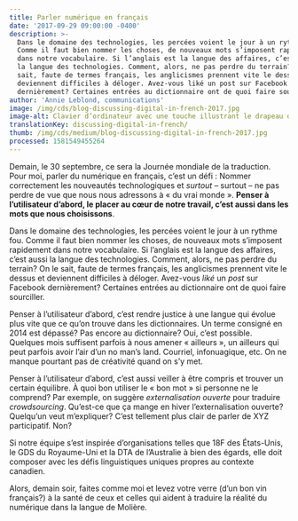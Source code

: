 ```yaml
---
title: Parler numérique en français
date: '2017-09-29 09:00:00 -0400'
description: >-
  Dans le domaine des technologies, les percées voient le jour à un rythme fou.
  Comme il faut bien nommer les choses, de nouveaux mots s’imposent rapidement
  dans notre vocabulaire. Si l’anglais est la langue des affaires, c’est aussi
  la langue des technologies. Comment, alors, ne pas perdre du terrain? On le
  sait, faute de termes français, les anglicismes prennent vite le dessus et
  deviennent difficiles à déloger. Avez-vous liké un post sur Facebook
  dernièrement? Certaines entrées au dictionnaire ont de quoi faire sourciller.
author: 'Annie Leblond, communications'
image: /img/cds/blog-discussing-digital-in-french-2017.jpg
image-alt: Clavier d’ordinateur avec une touche illustrant le drapeau de la France.
translationKey: discussing-digital-in-french/
thumb: /img/cds/medium/blog-discussing-digital-in-french-2017.jpg
processed: 1581549455264
---
```

Demain, le 30 septembre, ce sera la Journée mondiale de la traduction. Pour moi, parler du numérique en français, c’est un défi&nbsp;: Nommer correctement les nouveautés technologiques et *surtout* – surtout – ne pas perdre de vue que nous nous adressons à «&nbsp;du vrai monde&nbsp;». **Penser à l’utilisateur d’abord, le placer au cœur de notre travail, c’est aussi dans les mots que nous choisissons**.

Dans le domaine des technologies, les percées voient le jour à un rythme fou. Comme il faut bien nommer les choses, de nouveaux mots s’imposent rapidement dans notre vocabulaire. Si l’anglais est la langue des affaires, c’est aussi la langue des technologies. Comment, alors, ne pas perdre du terrain? On le sait, faute de termes français, les anglicismes prennent vite le dessus et deviennent difficiles à déloger. Avez-vous *liké* un *post* sur Facebook dernièrement? Certaines entrées au dictionnaire ont de quoi faire sourciller.

Penser à l’utilisateur d’abord, c’est rendre justice à une langue qui évolue plus vite que ce qu’on trouve dans les dictionnaires. Un terme consigné en 2014 est dépassé? Pas encore au dictionnaire? Oui, c’est possible. Quelques mois suffisent parfois à nous amener «&nbsp;ailleurs&nbsp;», un ailleurs qui peut parfois avoir l’air d’un no man’s land. Courriel, infonuagique, etc. On ne manque pourtant pas de créativité quand on s’y met.

Penser à l’utilisateur d’abord, c’est aussi veiller à être compris et trouver un certain équilibre. À quoi bon utiliser le «&nbsp;bon mot&nbsp;» si personne ne le comprend? Par exemple, on suggère *externalisation ouverte* pour traduire *crowdsourcing*. Qu’est-ce que ça mange en hiver l’externalisation ouverte? Quelqu’un veut m’expliquer? C’est tellement plus clair de parler de  XYZ participatif. Non?

Si notre équipe s’est inspirée d’organisations telles que 18F des États-Unis, le GDS du Royaume-Uni et la DTA de l’Australie à bien des égards, elle doit composer avec les défis linguistiques uniques propres au contexte canadien.

Alors, demain soir, faites comme moi et levez votre verre (d’un bon vin français?) à la santé de ceux et celles qui aident à traduire la réalité du numérique dans la langue de Molière.


